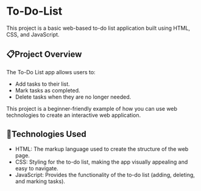 # To-Do-List
This project is a basic web-based to-do list application built using HTML, CSS, and JavaScript.

## 📋Project Overview
The To-Do List app allows users to:

- Add tasks to their list.
- Mark tasks as completed.
- Delete tasks when they are no longer needed.

This project is a beginner-friendly example of how you can use web technologies to create an interactive web application.

## 📱Technologies Used
- HTML: The markup language used to create the structure of the web page.
- CSS: Styling for the to-do list, making the app visually appealing and easy to navigate.
- JavaScript: Provides the functionality of the to-do list (adding, deleting, and marking tasks).
